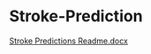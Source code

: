 # Stroke-Prediction

[Stroke Predictions Readme.docx](https://github.com/Genullz/Stroke-Prediction/files/10386186/Stroke.Predictions.Readme.docx)

